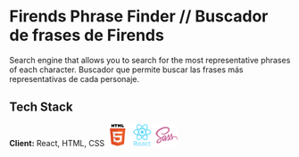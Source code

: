 
# Firends Phrase Finder // Buscador de frases de Firends

Search engine that allows you to search for the most representative phrases of each character.
Buscador que permite buscar las frases más representativas de cada personaje.


## Tech Stack

**Client:** React, HTML, CSS
<img src="https://raw.githubusercontent.com/devicons/devicon/master/icons/html5/html5-original-wordmark.svg" alt="html5" width="40" height="40"/>
<img src="https://raw.githubusercontent.com/devicons/devicon/master/icons/react/react-original-wordmark.svg" alt="react" width="40" height="40"/> </a> 
<img src="https://raw.githubusercontent.com/devicons/devicon/master/icons/sass/sass-original.svg" alt="sass" width="40" height="40"/>
